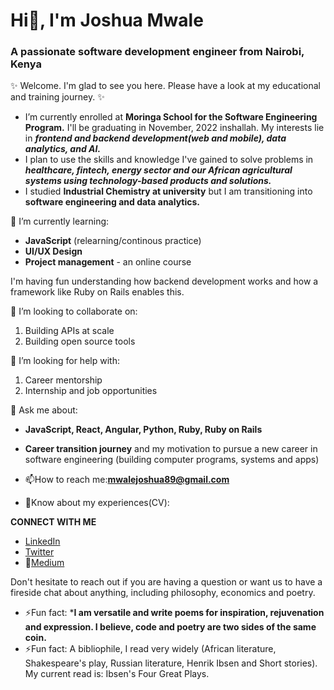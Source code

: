 # Hi👋, I'm Joshua Mwale 
### A passionate software development engineer from Nairobi, Kenya

✨ Welcome. I'm glad to see you here. Please have a look at my educational and training journey. ✨ 

* I’m currently enrolled at **Moringa School for the Software Engineering Program.** I'll be graduating in November, 2022 inshallah. My interests lie in ***frontend and backend development(web and mobile), data analytics, and AI.*** 
* I plan to use the skills and knowledge I've gained to solve problems in ***healthcare, fintech, energy sector and our African agricultural systems using technology-based products and solutions.***
* I studied **Industrial Chemistry at university** but I am transitioning into **software engineering and data analytics.**

🌱 I’m currently learning: 
* **JavaScript** (relearning/continous practice)
* **UI/UX Design**
* **Project management** - an online course

I'm having fun understanding how backend development works and how a framework like Ruby on Rails enables this.

👯 I’m looking to collaborate on:
1. Building APIs at scale 
2. Building open source tools 
 
🤔 I’m looking for help with:
1. Career mentorship
2. Internship and job opportunities
 
💬 Ask me about:
* **JavaScript, React, Angular, Python, Ruby, Ruby on Rails**
* **Career transition journey** and my motivation to pursue a new career in software engineering (building computer programs, systems and apps) 

* 📫How to reach me:**mwalejoshua89@gmail.com**
* 📄Know about my experiences(CV): 
 
**CONNECT WITH ME**
* [LinkedIn](https://www.linkedin.com/in/joshua-mwale-8a8a3557/)
* [Twitter](https://twitter.com/joshua_mwale)
* 📝[Medium](https://medium.com/@mwale_josh)

Don't hesitate to reach out if you are having a question or want us to have a fireside chat about anything, including philosophy, economics and poetry.

* ⚡Fun fact: ***I am versatile and write poems for inspiration, rejuvenation and expression. I believe, code and poetry are two sides of the same coin.**
* ⚡Fun fact: A bibliophile, I read very widely (African literature, Shakespeare's play, Russian literature, Henrik Ibsen and Short stories). My current read is: Ibsen's Four Great Plays. 

